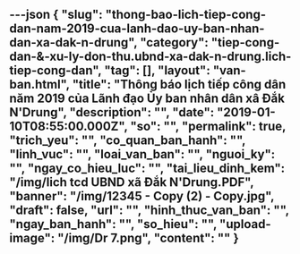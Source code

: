 ---json
{
    "slug": "thong-bao-lich-tiep-cong-dan-nam-2019-cua-lanh-dao-uy-ban-nhan-dan-xa-dak-n-drung",
    "category": "tiep-cong-dan-&-xu-ly-don-thu.ubnd-xa-dak-n-drung.lich-tiep-cong-dan",
    "tag": [],
    "layout": "van-ban.html",
    "title": "Thông báo lịch tiếp công dân năm 2019 của  Lãnh đạo Ủy ban nhân dân xâ Đắk N'Drung",
    "description": "",
    "date": "2019-01-10T08:55:00.000Z",
    "so": "",
    "permalink": true,
    "trich_yeu": "",
    "co_quan_ban_hanh": "",
    "linh_vuc": "",
    "loai_van_ban": "",
    "nguoi_ky": "",
    "ngay_co_hieu_luc": "",
    "tai_lieu_dinh_kem": "/img/lich tcd UBND xã Đắk N'Drung.PDF",
    "banner": "/img/12345 - Copy (2) - Copy.jpg",
    "draft": false,
    "url": "",
    "hinh_thuc_van_ban": "",
    "ngay_ban_hanh": "",
    "so_hieu": "",
    "upload-image": "/img/Dr 7.png",
    "__content__": ""
}
---
<p><img alt="" src="/img/Dr 1.png" /></p>

<p><img alt="" src="/img/Dr 2.png" /></p>

<p><img alt="" src="/img/Dr 3.png" /></p>

<p><img alt="" src="/img/Dr 4.png" /></p>

<p><img alt="" src="/img/Dr 5.png" /></p>

<p><img alt="" src="/img/Dr 6.png" /></p>

<p><img alt="" src="/img/Dr 7.png" /></p>
